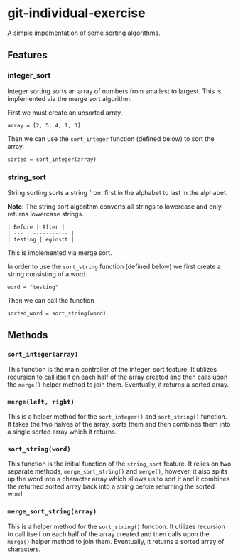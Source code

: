 # git-individual-exercise
A simple impementation of some sorting algorithms.

## Features

### integer_sort

Integer sorting sorts an array of numbers from smallest to largest. This is implemented via the merge sort algorithm.

First we must create an unsorted array.

```
array = [2, 5, 4, 1, 3]
```

Then we can use the `sort_integer` function (defined below) to sort the array.

```
sorted = sort_integer(array)
```

### string_sort

String sorting sorts a string from first in the alphabet to last in the alphabet.

**Note:** The string sort algorithm converts all strings to lowercase and only returns lowercase strings.

```
| Before | After |
| --- | ----------- |
| testing | eginstt |
```

This is implemented via merge sort.

In order to use the `sort_string` function (defined below) we first create a string consisting of a word.

```
word = "testing"
```

Then we can call the function

```
sorted_word = sort_string(word)
```

## Methods

### `sort_integer(array)`
This function is the main controller of the integer_sort feature. It utilizes recursion to call itself on each half of the array created and then calls upon the `merge()` helper method to join them. Eventually, it returns a sorted array.

### `merge(left, right)`
This is a helper method for the `sort_integer()` and `sort_string()` function. It takes the two halves of the array, sorts them and then combines them into a single sorted array which it returns.

### `sort_string(word)`
This function is the initial function of the `string_sort` feature. It relies on two separate methods, `merge_sort_string()` and `merge()`, however, it also splits up the word into a character array which allows us to sort it and it combines the returned sorted array back into a string before returning the sorted word.

### `merge_sort_string(array)`
This is a helper method for the `sort_string()` function. It utilizes recursion to call itself on each half of the array created and then calls upon the `merge()` helper method to join them. Eventually, it returns a sorted array of characters.
